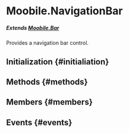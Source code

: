 Moobile.NavigationBar
================================================================================

##### Extends [Moobile.Bar](Control/Bar.md)

Provides a navigation bar control.

Initialization {#initialiation}
--------------------------------------------------------------------------------

Methods {#methods}
--------------------------------------------------------------------------------


Members {#members}
--------------------------------------------------------------------------------


Events {#events}
--------------------------------------------------------------------------------